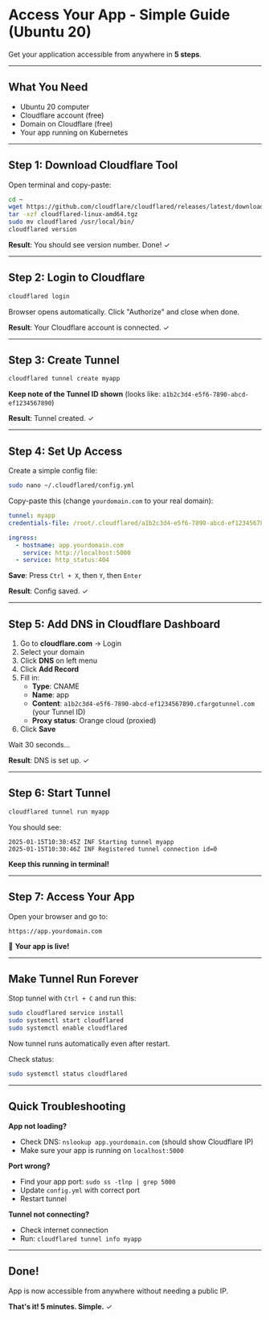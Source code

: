 # Access Your App - Simple Guide (Ubuntu 20)

Get your application accessible from anywhere in **5 steps**.

---

## What You Need

- Ubuntu 20 computer
- Cloudflare account (free)
- Domain on Cloudflare (free)
- Your app running on Kubernetes

---

## Step 1: Download Cloudflare Tool

Open terminal and copy-paste:

```bash
cd ~
wget https://github.com/cloudflare/cloudflared/releases/latest/download/cloudflared-linux-amd64.tgz
tar -xzf cloudflared-linux-amd64.tgz
sudo mv cloudflared /usr/local/bin/
cloudflared version
```

**Result**: You should see version number. Done! ✓

---

## Step 2: Login to Cloudflare

```bash
cloudflared login
```

Browser opens automatically. Click "Authorize" and close when done.

**Result**: Your Cloudflare account is connected. ✓

---

## Step 3: Create Tunnel

```bash
cloudflared tunnel create myapp
```

**Keep note of the Tunnel ID shown** (looks like: `a1b2c3d4-e5f6-7890-abcd-ef1234567890`)

**Result**: Tunnel created. ✓

---

## Step 4: Set Up Access

Create a simple config file:

```bash
sudo nano ~/.cloudflared/config.yml
```

Copy-paste this (change `yourdomain.com` to your real domain):

```yaml
tunnel: myapp
credentials-file: /root/.cloudflared/a1b2c3d4-e5f6-7890-abcd-ef1234567890.json

ingress:
  - hostname: app.yourdomain.com
    service: http://localhost:5000
  - service: http_status:404
```

**Save**: Press `Ctrl + X`, then `Y`, then `Enter`

**Result**: Config saved. ✓

---

## Step 5: Add DNS in Cloudflare Dashboard
1. Go to **cloudflare.com** → Login
2. Select your domain
3. Click **DNS** on left menu
4. Click **Add Record**
5. Fill in:
   - **Type**: CNAME
   - **Name**: app
   - **Content**: `a1b2c3d4-e5f6-7890-abcd-ef1234567890.cfargotunnel.com` (your Tunnel ID)
   - **Proxy status**: Orange cloud (proxied)
6. Click **Save**

Wait 30 seconds...

**Result**: DNS is set up. ✓

---

## Step 6: Start Tunnel

```bash
cloudflared tunnel run myapp
```

You should see:

```
2025-01-15T10:30:45Z INF Starting tunnel myapp
2025-01-15T10:30:46Z INF Registered tunnel connection id=0
```

**Keep this running in terminal!**

---

## Step 7: Access Your App

Open your browser and go to:

```
https://app.yourdomain.com
```

🎉 **Your app is live!**

---

## Make Tunnel Run Forever

Stop tunnel with `Ctrl + C` and run this:

```bash
sudo cloudflared service install
sudo systemctl start cloudflared
sudo systemctl enable cloudflared
```

Now tunnel runs automatically even after restart.

Check status:

```bash
sudo systemctl status cloudflared
```

---

## Quick Troubleshooting

**App not loading?**
- Check DNS: `nslookup app.yourdomain.com` (should show Cloudflare IP)
- Make sure your app is running on `localhost:5000`

**Port wrong?**
- Find your app port: `sudo ss -tlnp | grep 5000`
- Update `config.yml` with correct port
- Restart tunnel

**Tunnel not connecting?**
- Check internet connection
- Run: `cloudflared tunnel info myapp`

---

## Done!

App is now accessible from anywhere without needing a public IP.

**That's it! 5 minutes. Simple.** ✓
